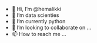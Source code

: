 - 👋 Hi, I’m @hemalikki
- 👀 I’m data scienties
- 🌱 I’m currently python
- 💞️ I’m looking to collaborate on ...
- 📫 How to reach me ...

<!---
hemalikki/hemalikki is a ✨ special ✨ repository because its `README.md` (this file) appears on your GitHub profile.
You can click the Preview link to take a look at your changes.
--->

